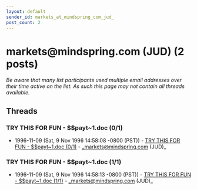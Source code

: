 ```yaml
---
layout: default
sender_id: markets_at_mindspring_com_jud_
post_count: 2
---
```


# markets<span>@</span>mindspring.com (JUD) (2 posts)

_Be aware that many list participants used multiple email addresses over their time active on the list. As such this page may not contain all threads available._

## Threads

### TRY THIS FOR FUN - $$payt~1.doc (0/1)
+ 1996-11-09 (Sat, 9 Nov 1996 14:58:08 -0800 (PST)) - [TRY THIS FOR FUN - $$payt~1.doc (0/1)](/archive/1996/11/8de63ccac38175a46657084f5e6fa2e8cd20ac5e013297b488f29ae47e85b5ab) - _markets@mindspring.com (JUD)_

### TRY THIS FOR FUN - $$payt~1.doc (1/1)
+ 1996-11-09 (Sat, 9 Nov 1996 14:58:13 -0800 (PST)) - [TRY THIS FOR FUN - $$payt~1.doc (1/1)](/archive/1996/11/5d6f76f731fcdc254810251c4be7e72fb167b7125321a1f057746bf396ea0615) - _markets@mindspring.com (JUD)_

